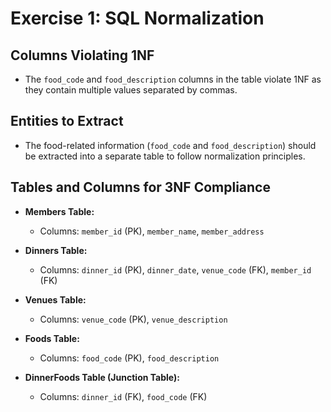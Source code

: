 # Exercise 1: SQL Normalization

## Columns Violating 1NF

- The `food_code` and `food_description` columns in the table violate 1NF as they contain multiple values separated by commas.

## Entities to Extract

- The food-related information (`food_code` and `food_description`) should be extracted into a separate table to follow normalization principles.

## Tables and Columns for 3NF Compliance

- **Members Table:**
  - Columns: `member_id` (PK), `member_name`, `member_address`

- **Dinners Table:**
  - Columns: `dinner_id` (PK), `dinner_date`, `venue_code` (FK), `member_id` (FK)

- **Venues Table:**
  - Columns: `venue_code` (PK), `venue_description`

- **Foods Table:**
  - Columns: `food_code` (PK), `food_description`

- **DinnerFoods Table (Junction Table):**
  - Columns: `dinner_id` (FK), `food_code` (FK)
